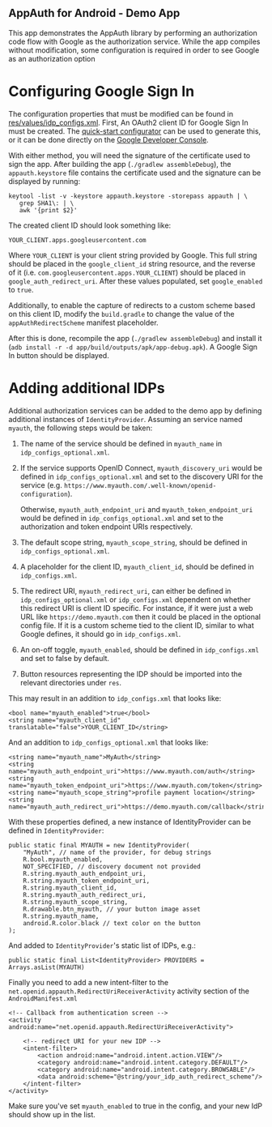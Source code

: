 AppAuth for Android - Demo App
------------------------------

This app demonstrates the AppAuth library by performing an authorization code
flow with Google as the authorization service. While the app compiles without
modification, some configuration is required in order to see Google as an
authorization option

Configuring Google Sign In
==========================

The configuration properties that must be modified can be found in
[res/values/idp_configs.xml](res/values/idp_configs.xml).
First, An OAuth2 client ID for Google Sign In must be created.
The [quick-start configurator](https://goo.gl/pl2Fu2) can be used to
generate this, or it can be done directly on the
[Google Developer Console](https://console.developers.google.com/apis/credentials?project=_).

With either method, you will need the signature of the certificate used to
sign the app. After building the app (`./gradlew assembleDebug`), the
`appauth.keystore` file contains the certificate used and the signature
can be displayed by running:

```
keytool -list -v -keystore appauth.keystore -storepass appauth | \
   grep SHA1\: | \
   awk '{print $2}'
```

The created client ID should look something like:

```
YOUR_CLIENT.apps.googleusercontent.com
```

Where `YOUR_CLIENT` is your client string provided by Google. This full string
should be placed in the `google_client_id` string resource, and the reverse of
it (i.e. `com.googleusercontent.apps.YOUR_CLIENT`) should be placed in
`google_auth_redirect_uri`.
After these values populated, set `google_enabled` to `true`.

Additionally, to enable the capture of redirects to a custom scheme based on
this client ID, modify the `build.gradle` to change the value of the
`appAuthRedirectScheme` manifest placeholder.

After this is done, recompile the app (`./gradlew assembleDebug`) and
install it (`adb install -r -d app/build/outputs/apk/app-debug.apk`). A
Google Sign In button should be displayed.


Adding additional IDPs
======================

Additional authorization services can be added to the demo app by defining
additional instances of `IdentityProvider`. Assuming an service named
`myauth`, the following steps would be taken:

1. The name of the service should be defined in `myauth_name` in
   `idp_configs_optional.xml`.

2. If the service supports OpenID Connect, `myauth_discovery_uri` would be
   defined in `idp_configs_optional.xml` and set to the discovery URI for
   the service
   (e.g. `https://www.myauth.com/.well-known/openid-configuration`).

   Otherwise, `myauth_auth_endpoint_uri` and `myauth_token_endpoint_uri` would
   be defined in `idp_configs_optional.xml` and set to the authorization and
   token endpoint URIs respectively.

4. The default scope string, `myauth_scope_string`, should be defined in
   `idp_configs_optional.xml`.

5. A placeholder for the client ID, `myauth_client_id`, should be defined in
   `idp_configs.xml`.

6. The redirect URI, `myauth_redirect_uri`, can either be defined in
   `idp_configs_optional.xml` or `idp_configs.xml` dependent on whether this
   redirect URI is client ID specific. For instance, if it were just a
   web URL like `https://demo.myauth.com` then it could be placed in
   the optional config file. If it is a custom scheme tied to the client ID,
   similar to what Google defines, it should go in `idp_configs.xml`.

7. An on-off toggle, `myauth_enabled`, should be defined in `idp_configs.xml`
   and set to false by default.

8. Button resources representing the IDP should be imported into the relevant
   directories under `res`.

This may result in an addition to `idp_configs.xml` that looks like:

```
<bool name="myauth_enabled">true</bool>
<string name="myauth_client_id" translatable="false">YOUR_CLIENT_ID</string>
```

And an addition to `idp_configs_optional.xml` that looks like:

```
<string name="myauth_name">MyAuth</string>
<string name="myauth_auth_endpoint_uri">https://www.myauth.com/auth</string>
<string name="myauth_token_endpoint_uri">https://www.myauth.com/token</string>
<string name="myauth_scope_string">profile payment location</string>
<string name="myauth_auth_redirect_uri">https://demo.myauth.com/callback</string>
```

With these properties defined, a new instance of IdentityProvider can be
defined in `IdentityProvider`:

```
public static final MYAUTH = new IdentityProvider(
    "MyAuth", // name of the provider, for debug strings
    R.bool.myauth_enabled,
    NOT_SPECIFIED, // discovery document not provided
    R.string.myauth_auth_endpoint_uri,
    R.string.myauth_token_endpoint_uri,
    R.string.myauth_client_id,
    R.string.myauth_auth_redirect_uri,
    R.string.myauth_scope_string,
    R.drawable.btn_myauth, // your button image asset
    R.string.myauth_name,
    android.R.color.black // text color on the button
);
```

And added to `IdentityProvider`'s static list of IDPs, e.g.:

```
public static final List<IdentityProvider> PROVIDERS = Arrays.asList(MYAUTH)
```

Finally you need to add a new intent-filter to the
`net.openid.appauth.RedirectUriReceiverActivity` activity section of
the `AndroidManifest.xml`

```
<!-- Callback from authentication screen -->
<activity android:name="net.openid.appauth.RedirectUriReceiverActivity">

    <!-- redirect URI for your new IDP -->
    <intent-filter>
        <action android:name="android.intent.action.VIEW"/>
        <category android:name="android.intent.category.DEFAULT"/>
        <category android:name="android.intent.category.BROWSABLE"/>
        <data android:scheme="@string/your_idp_auth_redirect_scheme"/>
    </intent-filter>
</activity>
```

Make sure you've set `myauth_enabled` to true in the config, and your new IdP
should show up in the list.
